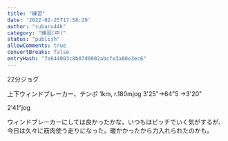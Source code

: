 ```yaml
---
title: "練習"
date: '2022-02-25T17:58:29'
author: "subaru44k"
category: "練習(中)"
status: "publish"
allowComments: true
convertBreaks: false
entryHash: "7e644003c8b07d0002abcfe3a80e3ec6"
---
```

22分ジョグ

上下ウィンドブレーカー、テンポ
1km, r.180mjog
3'25"→64"5
→3'20"

2'41"jog

ウィンドブレーカーにしては良かったかな。いつもはピッチでいく気がするが、今日は久々に筋肉使う走りになった。暖かかったから力入れられたのかも。
